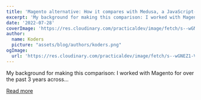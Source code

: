 ```yaml
---
title: 'Magento alternative: How it compares with Medusa, a JavaScript-based ecommerce platform'
excerpt: 'My background for making this comparison: I worked with Magento for over the past 3 years across...'
date: '2022-07-28'
coverImage: 'https://res.cloudinary.com/practicaldev/image/fetch/s--wGNEZ1-V--/c_imagga_scale,f_auto,fl_progressive,h_420,q_auto,w_1000/https://dev-to-uploads.s3.amazonaws.com/uploads/articles/7eqq0xn5cb8oolx3yg7s.png'
author:
  name: Koders
  picture: "assets/blog/authors/koders.png"
ogImage:
  url: 'https://res.cloudinary.com/practicaldev/image/fetch/s--wGNEZ1-V--/c_imagga_scale,f_auto,fl_progressive,h_420,q_auto,w_1000/https://dev-to-uploads.s3.amazonaws.com/uploads/articles/7eqq0xn5cb8oolx3yg7s.png'
---
```


My background for making this comparison: I worked with Magento for over the past 3 years across...

[Read more](https://dev.to/medusajs/magento-alternative-how-it-compares-with-medusa-a-javascript-based-ecommerce-platform-4m4j)
